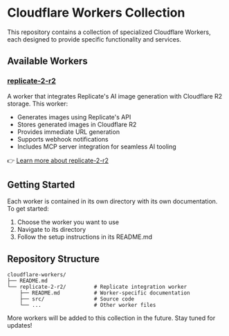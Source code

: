 # Cloudflare Workers Collection

This repository contains a collection of specialized Cloudflare Workers, each designed to provide specific functionality and services.

## Available Workers

### [replicate-2-r2](./replicate-2-r2)
A worker that integrates Replicate's AI image generation with Cloudflare R2 storage. This worker:
- Generates images using Replicate's API
- Stores generated images in Cloudflare R2
- Provides immediate URL generation
- Supports webhook notifications
- Includes MCP server integration for seamless AI tooling

👉 [Learn more about replicate-2-r2](./replicate-2-r2)

## Getting Started

Each worker is contained in its own directory with its own documentation. To get started:

1. Choose the worker you want to use
2. Navigate to its directory
3. Follow the setup instructions in its README.md

## Repository Structure

```
cloudflare-workers/
├── README.md
└── replicate-2-r2/         # Replicate integration worker
    ├── README.md           # Worker-specific documentation
    ├── src/                # Source code
    └── ...                 # Other worker files
```

More workers will be added to this collection in the future. Stay tuned for updates!